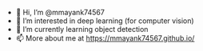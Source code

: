 - 👋 Hi, I’m @mmayank74567
- 👀 I’m interested in deep learning (for computer vision)
- 🌱 I’m currently learning object detection
- 📫 More about me at  https://mmayank74567.github.io/

<!---
mmayank74567/mmayank74567 is a ✨ special ✨ repository because its `README.md` (this file) appears on your GitHub profile.
You can click the Preview link to take a look at your changes.
--->
